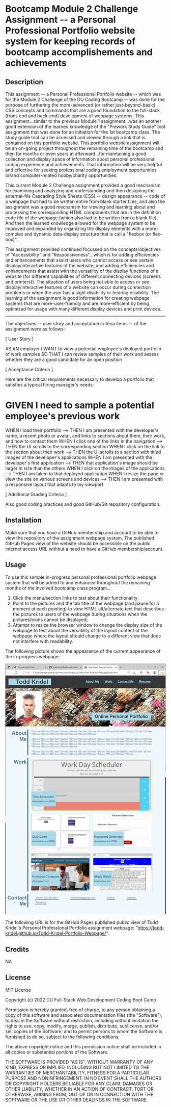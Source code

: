 # Bootcamp Module 2 Challenge Assignment -- a Personal Professional Portfolio website system for keeping records of bootcamp accomplishements and achievements

## Description

This assignment -- a Personal Professional Portfolio website -- which was for the Module 2 Challenge of the DU Coding Bootcamp -- was done for the purpose of furthering the more-advanced (or rather just-beyond-basic) CSS concepts and commands that are a good foundation to the full-stack (front-end and back-end) development of webpage systems. This assignment...similar to the previous Module 1 assignment...was an another good extension of the learned knowledge of the "Prework Study Guide" tool assignment that was done for an initiation for the 1st bootcamp class. The study guide tool can be accessed and viewed through a link that is contained on this portfolio website. This portfolio website assignment will be an on-going project throughout the remaining time of the bootcamp and then for months or even years at afterward...for maintaining a good collection and display space of information about personal professional coding experience and achievements. That information will be very helpful and effective for seeking professional coding employment opportunities or/and computer-related hobby/charity opportunities.

This current Module 2 Challenge assignment provided a good mechanism for examining and analyzing and understanding and then designing the external-file Cascading Style Sheets (CSS) -- design appearance -- code of a webpage that had to be written entire from blank starter files; and also the assignment was a good mechanism for viewing and learning about and processing the corresponding HTML components that are in the definition code file of the webpage (which also had to be written from a blank file). And then the learned knowledge allowed for the webpage system to be improved and expanded by organizing the display elements with a more- complex and dynamic data-display structure that is call a "flexbox (or flex-box)".

This assignment provided continued focussed on the concepts/objectives of "Accessibility" and "Responsiveness"...which is for adding efficiencies and enhancements that assist users who cannot access or see certain display/interactive features of the website; and adding efficiencies and enhancements that assist with the versatility of the display functions of a website (for different capabilities of different connecting devices (screens and printers)). The situation of users being not able to access or see display/interactive features of a website can occur during connection problems or when the user has a sight disability or hearing disability. The learning of the assignment is good information for creating webpage systems that are more-user-friendly and are more-efficient by being optimized for usage with many different display devices and print devices.

----

The objectives -- user story and acceptance criteria items -- of the assignment were as follows:

[ User Story ]

AS AN employer
I WANT to view a potential employee's deployed portfolio of work samples
SO THAT I can review samples of their work and assess whether they are a good candidate for an open position

[ Acceptance Criteria ]

Here are the critical requirements necessary to develop a portfolio that satisfies a typical hiring manager's needs:

GIVEN I need to sample a potential employee's previous work
=
WHEN I load their portfolio
--> THEN I am presented with the developer's name, a recent photo or avatar, and links to sections about them, their work, and how to contact them
WHEN I click one of the links in the navigation
--> THEN the UI scrolls to the corresponding section
WHEN I click on the link to the section about their work
--> THEN the UI scrolls to a section with titled images of the developer's applications
WHEN I am presented with the developer's first application
--> THEN that application's image should be larger in size than the others
WHEN I click on the images of the applications
--> THEN I am taken to that deployed application
WHEN I resize the page or view the site on various screens and devices
--> THEN I am presented with a responsive layout that adapts to my viewport

[ Additional Grading Criteria ]

Also good coding practices and good GitHub/Git repository configuration.

## Installation

Make sure that you have a GitHub membership and account to be able to view the repository of the assignment webpage system. The published GitHub Pages view of the website should be accessible on the public internet access URL without a need to have a GitHub membership/account.

## Usage

To use this sample in-progress personal professional portfolio webpage system that will be added to and enhanced throughout the remaining months of the involved bootcamp class program...

1. Click the menu/section links to test about their functionality; 
2. Point to the pictures and the tab title of the webpage (and pause for a moment at each pointing) to view HTML alt/alternate text that describes the pictures to users of the webpage during situations when the pictures/icons cannot be displayed;
3. Attempt to resize the browser window to change the display size of the webpage to test about the versatility of the layout content of the webpage where the layout should change to a different view that does not interfere with readability.

The following picture shows the appearance of the current appearance of the in-progress webpage:

![an example view of the current appearance of the in-progress webpage](assets/images/Current_Website_In-Progress_Appearance_10242022.jpg)

The following URL is for the GitHub Pages published public view of Todd Kridel's Personal Professional Portfolio assignment webpage: "https://todd-kridel.github.io/Todd-Kridel-Portfolio-Webpage/".

## Credits

NA

## License

MIT License

Copyright (c) 2022 DU Full-Stack Web Development Coding Boot Camp

Permission is hereby granted, free of charge, to any person obtaining a copy
of this software and associated documentation files (the "Software"), to deal
in the Software without restriction, including without limitation the rights
to use, copy, modify, merge, publish, distribute, sublicense, and/or sell
copies of the Software, and to permit persons to whom the Software is
furnished to do so, subject to the following conditions:

The above copyright notice and this permission notice shall be included in all
copies or substantial portions of the Software.

THE SOFTWARE IS PROVIDED "AS IS", WITHOUT WARRANTY OF ANY KIND, EXPRESS OR
IMPLIED, INCLUDING BUT NOT LIMITED TO THE WARRANTIES OF MERCHANTABILITY,
FITNESS FOR A PARTICULAR PURPOSE AND NONINFRINGEMENT. IN NO EVENT SHALL THE
AUTHORS OR COPYRIGHT HOLDERS BE LIABLE FOR ANY CLAIM, DAMAGES OR OTHER
LIABILITY, WHETHER IN AN ACTION OF CONTRACT, TORT OR OTHERWISE, ARISING FROM,
OUT OF OR IN CONNECTION WITH THE SOFTWARE OR THE USE OR OTHER DEALINGS IN THE
SOFTWARE.
